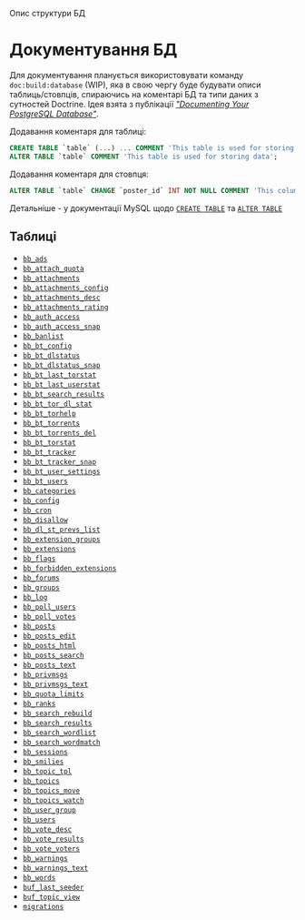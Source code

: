 Опис структури БД

# Документування БД

Для документування планується використовувати команду `doc:build:database` (WIP), яка в свою чергу буде будувати описи таблиць/стовпців, спираючись на коментарі БД та типи даних з сутностей Doctrine. Ідея взята з публікації _["Documenting Your PostgreSQL Database"](http://www.craigkerstiens.com/2013/07/29/documenting-your-postgres-database/)_.

Додавання коментаря для таблиці:
```sql
CREATE TABLE `table` (...) ... COMMENT 'This table is used for storing data'
ALTER TABLE `table` COMMENT 'This table is used for storing data';
```

Додавання коментаря для стовпця:
```sql
ALTER TABLE `table` CHANGE `poster_id` INT NOT NULL COMMENT 'This column stores user id';
```

Детальніше - у документації MySQL щодо [`CREATE TABLE`](https://dev.mysql.com/doc/refman/5.7/en/create-table.html) та [`ALTER TABLE`](https://dev.mysql.com/doc/refman/5.7/en/alter-table.html)

## Таблиці

* [`bb_ads`](bb_ads)
* [`bb_attach_quota`](bb_attach_quota)
* [`bb_attachments`](bb_attachments)
* [`bb_attachments_config`](bb_attachments_config)
* [`bb_attachments_desc`](bb_attachments_desc)
* [`bb_attachments_rating`](bb_attachments_rating)
* [`bb_auth_access`](bb_auth_access)
* [`bb_auth_access_snap`](bb_auth_access_snap)
* [`bb_banlist`](bb_banlist)
* [`bb_bt_config`](bb_bt_config)
* [`bb_bt_dlstatus`](bb_bt_dlstatus)
* [`bb_bt_dlstatus_snap`](bb_bt_dlstatus_snap)
* [`bb_bt_last_torstat`](bb_bt_last_torstat)
* [`bb_bt_last_userstat`](bb_bt_last_userstat)
* [`bb_bt_search_results`](bb_bt_search_results)
* [`bb_bt_tor_dl_stat`](bb_bt_tor_dl_stat)
* [`bb_bt_torhelp`](bb_bt_torhelp)
* [`bb_bt_torrents`](bb_bt_torrents)
* [`bb_bt_torrents_del`](bb_bt_torrents_del)
* [`bb_bt_torstat`](bb_bt_torstat)
* [`bb_bt_tracker`](bb_bt_tracker)
* [`bb_bt_tracker_snap`](bb_bt_tracker_snap)
* [`bb_bt_user_settings`](bb_bt_user_settings)
* [`bb_bt_users`](bb_bt_users)
* [`bb_categories`](bb_categories)
* [`bb_config`](bb_config)
* [`bb_cron`](bb_cron)
* [`bb_disallow`](bb_disallow)
* [`bb_dl_st_prevs_list`](bb_dl_st_prevs_list)
* [`bb_extension_groups`](bb_extension_groups)
* [`bb_extensions`](bb_extensions)
* [`bb_flags`](bb_flags)
* [`bb_forbidden_extensions`](bb_forbidden_extensions)
* [`bb_forums`](bb_forums)
* [`bb_groups`](bb_groups)
* [`bb_log`](bb_log)
* [`bb_poll_users`](bb_poll_users)
* [`bb_poll_votes`](bb_poll_votes)
* [`bb_posts`](bb_posts)
* [`bb_posts_edit`](bb_posts_edit)
* [`bb_posts_html`](bb_posts_html)
* [`bb_posts_search`](bb_posts_search)
* [`bb_posts_text`](bb_posts_text)
* [`bb_privmsgs`](bb_privmsgs)
* [`bb_privmsgs_text`](bb_privmsgs_text)
* [`bb_quota_limits`](bb_quota_limits)
* [`bb_ranks`](bb_ranks)
* [`bb_search_rebuild`](bb_search_rebuild)
* [`bb_search_results`](bb_search_results)
* [`bb_search_wordlist`](bb_search_wordlist)
* [`bb_search_wordmatch`](bb_search_wordmatch)
* [`bb_sessions`](bb_sessions)
* [`bb_smilies`](bb_smilies)
* [`bb_topic_tpl`](bb_topic_tpl)
* [`bb_topics`](bb_topics)
* [`bb_topics_move`](bb_topics_move)
* [`bb_topics_watch`](bb_topics_watch)
* [`bb_user_group`](bb_user_group)
* [`bb_users`](bb_users)
* [`bb_vote_desc`](bb_vote_desc)
* [`bb_vote_results`](bb_vote_results)
* [`bb_vote_voters`](bb_vote_voters)
* [`bb_warnings`](bb_warnings)
* [`bb_warnings_text`](bb_warnings_text)
* [`bb_words`](bb_words)
* [`buf_last_seeder`](buf_last_seeder)
* [`buf_topic_view`](buf_topic_view)
* [`migrations`](migrations)
